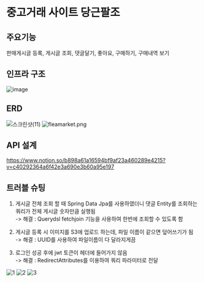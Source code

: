 # 중고거래 사이트 당근팔조

## 주요기능
판매게시글 등록, 게시글 조회, 댓글달기, 좋아요, 구매하기, 구매내역 보기

## 인프라 구조
![image](https://user-images.githubusercontent.com/116478121/220061504-a04864d1-e5e3-4e6f-b9a6-8e6050b70cc1.png)

## ERD
![스크린샷(11)](https://user-images.githubusercontent.com/95980876/213648476-9380cb80-ee59-40e7-a66c-c0c8f28025cb.png)
![fleamarket.png](..%2F..%2F..%2F..%2F..%2FDownloads%2Ffleamarket.png)
## API 설계
https://www.notion.so/b898a61a16594bf9af23a460289e4215?v=c40292364a6f42e3a690e3b60a95e197

## 트러블 슈팅
1. 게시글 전체 조회 할 때 Spring Data Jpa를 사용하였더니 댓글 Entity를 조회하는 쿼리가 전체 게시글 숫자만큼 실행됨<br>
  -> 해결 : Querydsl fetchjoin 기능을 사용하여 한번에 조회할 수 있도록 함

2. 게시글 등록 시 이미지를 S3에 업로드 하는데, 파일 이름이 같으면 덮어쓰기가 됨<br>
  -> 해결 : UUID를 사용하여 파일이름이 다 달라지게끔 

3. 로그인 성공 후에 jwt 토큰이 헤더에 들어가지 않음<br>
-> 해결 : RedirectAttributes를 이용하여 쿼리 파라미터로 전달

![1](https://user-images.githubusercontent.com/116478121/214867731-0273ffd2-bb3c-4cf7-934e-62c5c561c363.png)
![2](https://user-images.githubusercontent.com/116478121/214867738-8c597531-de9d-43a1-b237-4080c7a0c92f.png)
![3](https://user-images.githubusercontent.com/116478121/214867746-a2045217-ec3e-4156-b34a-c93fcfd00af5.png)
